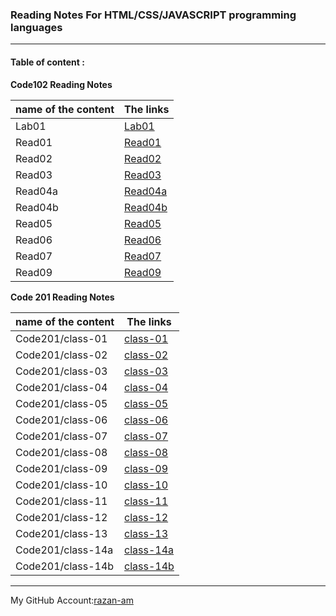 ### **Reading Notes For HTML/CSS/JAVASCRIPT programming languages**
----------------------------------------------------------

#### **Table of content :**


**Code102 Reading Notes**

| name of the content |                The links      |
| ------------------- |-------------------------------|
|Lab01        |[Lab01](https://razan-am.github.io/reading-notes/Code102/Lab01)|
|Read01       |[Read01](https://razan-am.github.io/reading-notes/Code102/Read:%2001%20-%20Learning%20Markdown)|
|Read02       |[Read02](https://razan-am.github.io/reading-notes/Code102/Read:%2002)|
|Read03       |[Read03](https://razan-am.github.io/reading-notes/Code102/Read:%2003)|
|Read04a      |[Read04a](https://razan-am.github.io/reading-notes/Code102/Read:%2004a)|
|Read04b      |[Read04b](https://razan-am.github.io/reading-notes/Code102/Read:%2004b)|
|Read05       |[Read05](https://razan-am.github.io/reading-notes/Code102/Read:%2005)|
|Read06       |[Read06](https://razan-am.github.io/reading-notes/Code102/Read:%2006)|
|Read07       |[Read07](https://razan-am.github.io/reading-notes/Code102/Read:%2007)|
|Read09       |[Read09](https://razan-am.github.io/reading-notes/Code102/Read:%2009)|


**Code  201 Reading Notes** 

| name of the content |                The links      |
| ------------------- |-------------------------------|     
|Code201/class-01     |[class-01](https://razan-am.github.io/reading-notes/Code201/class-01)|
|Code201/class-02     |[class-02]()                   |
|Code201/class-03     |[class-03]()                   |
|Code201/class-04     |[class-04]()                   |
|Code201/class-05     |[class-05]()                   |
|Code201/class-06     |[class-06]()                   |
|Code201/class-07     |[class-07]()                   |
|Code201/class-08     |[class-08]()                   |
|Code201/class-09     |[class-09]()                   |
|Code201/class-10     |[class-10]()                   |
|Code201/class-11     |[class-11]()                   |
|Code201/class-12     |[class-12]()                   |
|Code201/class-13     |[class-13]()                   |
|Code201/class-14a    |[class-14a]()                  |
|Code201/class-14b    |[class-14b]()                  |






------------------------------------------------------------------------------------------------------------------------

My GitHub Account:[razan-am](https://github.com/Razan-am/reading-notes)